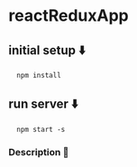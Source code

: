 # reactReduxApp

## initial setup :arrow_down:
``` 
  npm install
```
## run server :arrow_down:
``` 
  npm start -s 
```

### **Description** :snail:
